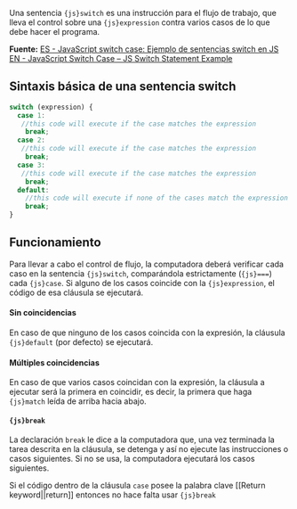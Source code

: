 Una sentencia `{js}switch` es una instrucción para el flujo de trabajo, que lleva el control sobre una `{js}expression` contra varios casos de lo que debe hacer el programa.  

**Fuente:**
[ES - JavaScript switch case: Ejemplo de sentencias switch en JS](https://www.freecodecamp.org/espanol/news/javascript-switch-case-ejemplo-de-sentencias-switch-en-js/)
[EN - JavaScript Switch Case – JS Switch Statement Example](https://www.freecodecamp.org/news/javascript-switch-case-js-switch-statement-example/)
## Sintaxis básica de una sentencia switch

```js title:"Ejemplo genérico"
switch (expression) {
  case 1:
   //this code will execute if the case matches the expression
    break;
  case 2:
   //this code will execute if the case matches the expression
    break;
  case 3:
   //this code will execute if the case matches the expression
    break;
  default:
    //this code will execute if none of the cases match the expression
    break;
}
```

## Funcionamiento

Para llevar a cabo el control de flujo, la computadora deberá verificar cada caso en la sentencia `{js}switch`, comparándola estrictamente (`{js}===`) cada `{js}case`. Si alguno de los casos coincide con la `{js}expression`, el código de esa cláusula se ejecutará.

#### Sin coincidencias

En caso de que ninguno de los casos coincida con la expresión, la cláusula `{js}default` (por defecto) se ejecutará. 

#### Múltiples coincidencias

En caso de que varios casos coincidan con la expresión, la cláusula a ejecutar será la primera en coincidir, es decir, la primera que haga `{js}match` leída de arriba hacia abajo. 

#### `{js}break`

La declaración `break` le dice a la computadora que, una vez terminada la tarea descrita en la cláusula, se detenga y así no ejecute las instrucciones o casos siguientes. Si no se usa, la computadora ejecutará los casos siguientes. 

Si el código dentro de la cláusula `case` posee la palabra clave [[Return keyword||return]] entonces no hace falta usar `{js}break`